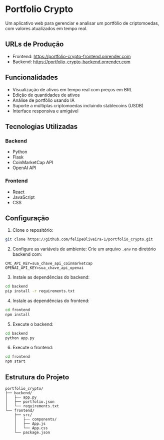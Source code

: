 # Portfolio Crypto

Um aplicativo web para gerenciar e analisar um portfólio de criptomoedas, com valores atualizados em tempo real.

## URLs de Produção

- Frontend: https://portfolio-crypto-frontend.onrender.com
- Backend: https://portfolio-crypto-backend.onrender.com

## Funcionalidades

- Visualização de ativos em tempo real com preços em BRL
- Edição de quantidades de ativos
- Análise de portfólio usando IA
- Suporte a múltiplas criptomoedas incluindo stablecoins (USDB)
- Interface responsiva e amigável

## Tecnologias Utilizadas

### Backend
- Python
- Flask
- CoinMarketCap API
- OpenAI API

### Frontend
- React
- JavaScript
- CSS

## Configuração

1. Clone o repositório:
```bash
git clone https://github.com/felipeOliveira-1/portfolio_crypto.git
```

2. Configure as variáveis de ambiente:
Crie um arquivo `.env` no diretório backend com:
```
CMC_API_KEY=sua_chave_api_coinmarketcap
OPENAI_API_KEY=sua_chave_api_openai
```

3. Instale as dependências do backend:
```bash
cd backend
pip install -r requirements.txt
```

4. Instale as dependências do frontend:
```bash
cd frontend
npm install
```

5. Execute o backend:
```bash
cd backend
python app.py
```

6. Execute o frontend:
```bash
cd frontend
npm start
```

## Estrutura do Projeto

```
portfolio_crypto/
├── backend/
│   ├── app.py
│   ├── portfolio.json
│   └── requirements.txt
└── frontend/
    ├── src/
    │   ├── components/
    │   ├── App.js
    │   └── App.css
    └── package.json
